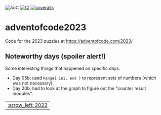 ![AoC](https://img.shields.io/badge/AoC%20%E2%AD%90-46-yellow)
[![CI](https://github.com/lpenz/adventofcode2023/workflows/CI/badge.svg)](https://github.com/lpenz/adventofcode2023/actions)
[![coveralls](https://coveralls.io/repos/github/lpenz/adventofcode2023/badge.svg?branch=main)](https://coveralls.io/github/lpenz/adventofcode2023?branch=main)

# adventofcode2023

Code for the 2023 puzzles at https://adventofcode.com/2023/


## Noteworthy days (spoiler alert!)

Some interesting things that happened on specific days:

- Day 05b: used `Range{ ini, end }` to represent sets of numbers
  (which was not necessary).
- Day 20b: had to look at the graph to figure out the "counter result
  modules".


<table><tr>
<td><a href="https://github.com/lpenz/adventofcode2022">:arrow_left: 2022</td>
</tr></table>

